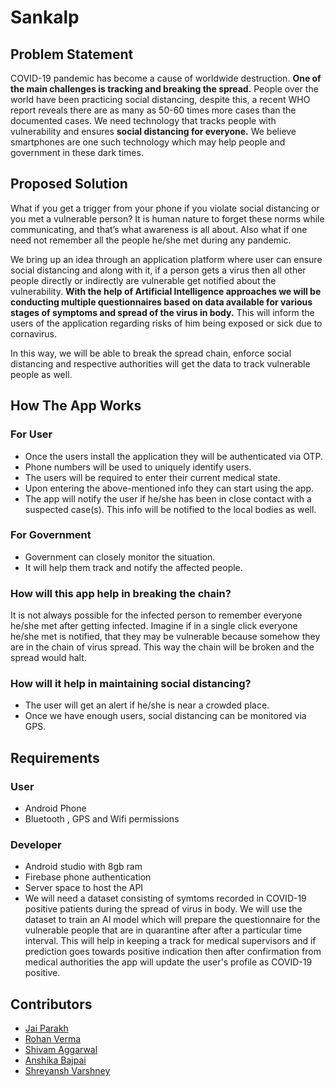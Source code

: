 # Sankalp

## Problem Statement

COVID-19 pandemic has become a cause of worldwide destruction. <b>One of the main challenges is tracking and breaking the spread.</b> People over the world have been practicing social distancing, despite this, a recent WHO report reveals there are as many as 50-60 times more cases than the documented cases.
We need technology that tracks people with vulnerability and ensures <b>social distancing for everyone.</b>
We believe smartphones are one such technology which may help people and government in these dark times.

## Proposed Solution

What if you get a trigger from your phone if you violate social distancing or you met a vulnerable person? It is human nature to forget these norms while communicating, and that’s what awareness is all about. Also what if one need not remember all the people he/she met during any pandemic. 

We bring up an idea through an application platform where user can ensure social distancing and along with it, if a person gets a virus then all other people directly or indirectly are vulnerable get notified about the vulnerability. <b>With the help of Artificial Intelligence approaches we will be conducting multiple questionnaires based on data available for various stages of symptoms and spread of the virus in body.</b> This will inform the users of the application regarding risks of him being exposed or sick due to cornavirus.

In this way, we will be able to break the spread chain, enforce social distancing and respective authorities will get the data to track vulnerable people as well.

## How The App Works

### For User
- Once the users install the application they will be authenticated via OTP.
- Phone numbers will be used to uniquely identify users.
- The users will be required to enter their current medical state.
- Upon entering the above-mentioned info they can start using the app.
- The app will notify the user if he/she has been in close contact with a suspected case(s). This info will be notified to the local bodies as well.

### For Government
- Government can closely monitor the situation.
- It will help them track and notify the affected people.

### How will this app help in breaking the chain?
It is not always possible for the infected person to remember everyone he/she met after getting infected. Imagine if in a single click everyone he/she met is notified, that they may be vulnerable because somehow they are in the chain of virus spread. This way the chain will be broken and the spread would halt.


### How will it help in maintaining social distancing?
- The user will get an alert if he/she is near a crowded place.
- Once we have enough users, social distancing can be monitored via GPS.

## Requirements

### User
- Android Phone
- Bluetooth , GPS and Wifi permissions

### Developer
- Android studio with 8gb ram
- Firebase phone authentication
- Server space to host the API
- We will need a dataset consisting of symtoms recorded in COVID-19 positive patients during the spread of virus in body. We will use the dataset to train an AI model which will prepare the questionnaire for the vulnerable people that are in quarantine after after a particular time interval. This will help in keeping a track for medical supervisors and if prediction goes towards positive indication then after confirmation from medical authorities the app will update the user's profile as COVID-19 positive.

## Contributors

- [Jai Parakh](https://www.linkedin.com/in/jai-parakh-5626b4178/)
- [Rohan Verma](https://www.linkedin.com/in/rsrohanverma/)
- [Shivam Aggarwal](https://www.linkedin.com/in/shivam-aggarwal-4a65a2184/)
- [Anshika Bajpai](https://www.linkedin.com/in/anshika-bajpai-67b593192/)
- [Shreyansh Varshney](https://www.linkedin.com/in/shreyanshvarshney/)

